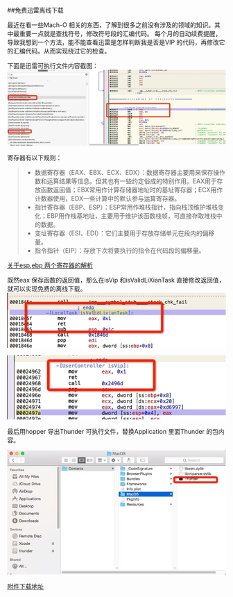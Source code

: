 ##免费迅雷离线下载

最近在看一些Mach-O 相关的东西，了解到很多之前没有涉及的领域的知识。其中最重要一点就是查找符号，修改符号段的汇编代码。 每个月的自动续费提醒，导致我想到一个方法，能不能查看迅雷是怎样判断我是否是VIP 的代码，再修改它的汇编代码。从而实现绕过它的检查。

下面是迅雷可执行文件内容截图：
![](./EAC152DF-65CE-4DCF-B1D5-02ADC6822226.png)


寄存器有以下规则：
> * 数据寄存器（EAX、EBX、ECX、EDX）：数据寄存器主要用来保存操作数和运算结果等信息。但其也有一些约定俗成的特别作用。EAX用于存放函数返回值；EBX常用作计算存储器地址时的基址寄存器；ECX用作计数器使用，EDX一些计算中的默认参与运算寄存器。
> * 指针寄存器（EBP、ESP）：ESP常用作堆栈指针，指向栈顶维护堆栈变化；EBP用作栈基地址，主要用于维护该函数栈帧，可直接存取堆栈中的数据。
> * 变址寄存器（ESI、EDI）：它们主要用于存放存储单元在段内的偏移量。
> * 指令指针（EIP）：存放下次将要执行的指令在代码段的偏移量。

[关于esp,ebp 两个寄存器的解析](http://www.cnblogs.com/pugang/archive/2012/05/25/2518499.html)

既然eax 保存函数的返回值，那么在isVip 和isValidLiXianTask 直接修改返回值，就可以实现免费的离线下载。
![](./3F06E480-8995-4A02-BF5E-D1CE1E08AA8C.png)

![](./CD0F348C-FDB6-4ECF-8260-1A80001FAA02.png)

最后用hopper 导出Thunder 可执行文件，替换Application 里面Thunder 的包内容。

![](./65EA0683-4452-43F0-901F-FBC3B625B790.png)

[附件下载地址](https://github.com/vedon/Digging-Mach-O-file/blob/master/Thunder%20Digging/Thunder.zip)
